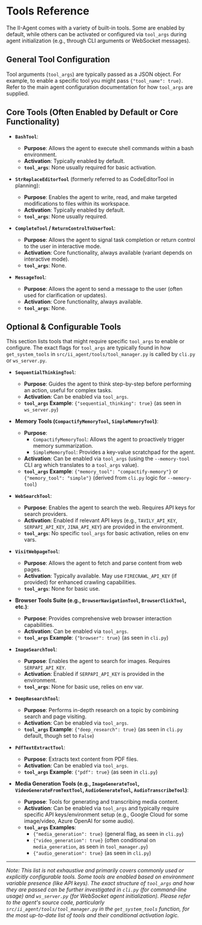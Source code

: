 # Tools Reference

The II-Agent comes with a variety of built-in tools. Some are enabled by default, while others can be activated or configured via `tool_args` during agent initialization (e.g., through CLI arguments or WebSocket messages).

## General Tool Configuration

Tool arguments (`tool_args`) are typically passed as a JSON object. For example, to enable a specific tool you might pass `{"tool_name": true}`. Refer to the main agent configuration documentation for how `tool_args` are supplied.

## Core Tools (Often Enabled by Default or Core Functionality)

*   **`BashTool`**:
    *   **Purpose**: Allows the agent to execute shell commands within a bash environment.
    *   **Activation**: Typically enabled by default.
    *   **`tool_args`**: None usually required for basic activation.

*   **`StrReplaceEditorTool`** (formerly referred to as CodeEditorTool in planning):
    *   **Purpose**: Enables the agent to write, read, and make targeted modifications to files within its workspace.
    *   **Activation**: Typically enabled by default.
    *   **`tool_args`**: None usually required.

*   **`CompleteTool` / `ReturnControlToUserTool`**:
    *   **Purpose**: Allows the agent to signal task completion or return control to the user in interactive mode.
    *   **Activation**: Core functionality, always available (variant depends on interactive mode).
    *   **`tool_args`**: None.

*   **`MessageTool`**:
    *   **Purpose**: Allows the agent to send a message to the user (often used for clarification or updates).
    *   **Activation**: Core functionality, always available.
    *   **`tool_args`**: None.

## Optional & Configurable Tools

This section lists tools that might require specific `tool_args` to enable or configure. The exact flags for `tool_args` are typically found in how `get_system_tools` in `src/ii_agent/tools/tool_manager.py` is called by `cli.py` or `ws_server.py`.

*   **`SequentialThinkingTool`**:
    *   **Purpose**: Guides the agent to think step-by-step before performing an action, useful for complex tasks.
    *   **Activation**: Can be enabled via `tool_args`.
    *   **`tool_args` Example**: `{"sequential_thinking": true}` (as seen in `ws_server.py`)

*   **Memory Tools (`CompactifyMemoryTool`, `SimpleMemoryTool`)**:
    *   **Purpose**:
        *   `CompactifyMemoryTool`: Allows the agent to proactively trigger memory summarization.
        *   `SimpleMemoryTool`: Provides a key-value scratchpad for the agent.
    *   **Activation**: Can be enabled via `tool_args` (using the `--memory-tool` CLI arg which translates to a `tool_args` value).
    *   **`tool_args` Example**: `{"memory_tool": "compactify-memory"}` or `{"memory_tool": "simple"}` (derived from `cli.py` logic for `--memory-tool`)

*   **`WebSearchTool`**:
    *   **Purpose**: Enables the agent to search the web. Requires API keys for search providers.
    *   **Activation**: Enabled if relevant API keys (e.g., `TAVILY_API_KEY`, `SERPAPI_API_KEY`, `JINA_API_KEY`) are provided in the environment.
    *   **`tool_args`**: No specific `tool_args` for basic activation, relies on env vars.

*   **`VisitWebpageTool`**:
    *   **Purpose**: Allows the agent to fetch and parse content from web pages.
    *   **Activation**: Typically available. May use `FIRECRAWL_API_KEY` (if provided) for enhanced crawling capabilities.
    *   **`tool_args`**: None for basic use.

*   **Browser Tools Suite (e.g., `BrowserNavigationTool`, `BrowserClickTool`, etc.)**:
    *   **Purpose**: Provides comprehensive web browser interaction capabilities.
    *   **Activation**: Can be enabled via `tool_args`.
    *   **`tool_args` Example**: `{"browser": true}` (as seen in `cli.py`)

*   **`ImageSearchTool`**:
    *   **Purpose**: Enables the agent to search for images. Requires `SERPAPI_API_KEY`.
    *   **Activation**: Enabled if `SERPAPI_API_KEY` is provided in the environment.
    *   **`tool_args`**: None for basic use, relies on env var.

*   **`DeepResearchTool`**:
    *   **Purpose**: Performs in-depth research on a topic by combining search and page visiting.
    *   **Activation**: Can be enabled via `tool_args`.
    *   **`tool_args` Example**: `{"deep_research": true}` (as seen in `cli.py` default, though set to `False`)

*   **`PdfTextExtractTool`**:
    *   **Purpose**: Extracts text content from PDF files.
    *   **Activation**: Can be enabled via `tool_args`.
    *   **`tool_args` Example**: `{"pdf": true}` (as seen in `cli.py`)

*   **Media Generation Tools (e.g., `ImageGenerateTool`, `VideoGenerateFromTextTool`, `AudioGenerateTool`, `AudioTranscribeTool`)**:
    *   **Purpose**: Tools for generating and transcribing media content.
    *   **Activation**: Can be enabled via `tool_args` and typically require specific API keys/environment setup (e.g., Google Cloud for some image/video, Azure OpenAI for some audio).
    *   **`tool_args` Examples**:
        *   `{"media_generation": true}` (general flag, as seen in `cli.py`)
        *   `{"video_generation": true}` (often conditional on `media_generation`, as seen in `tool_manager.py`)
        *   `{"audio_generation": true}` (as seen in `cli.py`)

---
*Note: This list is not exhaustive and primarily covers commonly used or explicitly configurable tools. Some tools are enabled based on environment variable presence (like API keys). The exact structure of `tool_args` and how they are passed can be further investigated in `cli.py` (for command-line usage) and `ws_server.py` (for WebSocket agent initialization). Please refer to the agent's source code, particularly `src/ii_agent/tools/tool_manager.py` in the `get_system_tools` function, for the most up-to-date list of tools and their conditional activation logic.*

